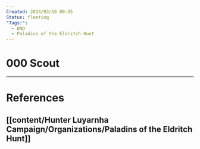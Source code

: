 ```yaml
---
Created: 2024/03/16 00:55
Status: fleeting
"Tags:":
  - DND
  - Paladins of the Eldritch Hunt
---
```

# 000 Scout

---
# References
## [[content/Hunter Luyarnha Campaign/Organizations/Paladins of the Eldritch Hunt]]